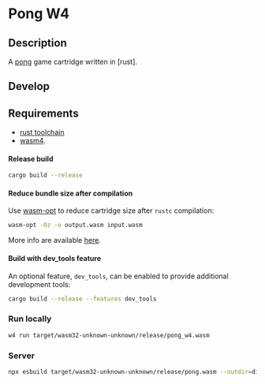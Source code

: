 # Pong W4

## Description

A [pong](https://en.wikipedia.org/wiki/Pong) game cartridge written in [rust].

## Develop

## Requirements

- [rust toolchain](https://www.rust-lang.org/tools/install)
- [wasm4](https://wasm4.org/docs/getting-started/setup).

#### Release build

```bash
cargo build --release
```

#### Reduce bundle size after compilation

Use [wasm-opt](https://github.com/WebAssembly/binaryen) to reduce cartridge size after `rustc` compilation:

```bash
wasm-opt -Oz -o output.wasm input.wasm
```

More info are available [here](https://rustwasm.github.io/book/reference/code-size.html#use-the-wasm-opt-tool).

#### Build with dev_tools feature

An optional feature, `dev_tools`, can be enabled to provide
additional development tools:

```bash
cargo build --release --features dev_tools
```

### Run locally

```bash
w4 run target/wasm32-unknown-unknown/release/pong_w4.wasm
```

### Server

```bash
npx esbuild target/wasm32-unknown-unknown/release/pong.wasm --outdir=dist --serve --loader:.wasm=file --asset-names=index.wasm4
```
